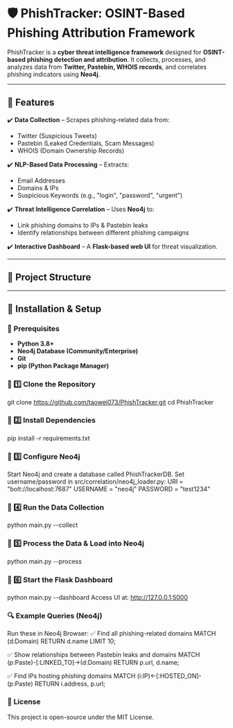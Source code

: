 # 🛡️ PhishTracker: OSINT-Based Phishing Attribution Framework

PhishTracker is a **cyber threat intelligence framework** designed for **OSINT-based phishing detection and attribution**. It collects, processes, and analyzes data from **Twitter, Pastebin, WHOIS records**, and correlates phishing indicators using **Neo4j**.

---

## **📌 Features**
✔️ **Data Collection** – Scrapes phishing-related data from:
  - Twitter (Suspicious Tweets)
  - Pastebin (Leaked Credentials, Scam Messages)
  - WHOIS (Domain Ownership Records)

✔️ **NLP-Based Data Processing** – Extracts:
  - Email Addresses
  - Domains & IPs
  - Suspicious Keywords (e.g., "login", "password", "urgent")

✔️ **Threat Intelligence Correlation** – Uses **Neo4j** to:
  - Link phishing domains to IPs & Pastebin leaks
  - Identify relationships between different phishing campaigns

✔️ **Interactive Dashboard** – A **Flask-based web UI** for threat visualization.

---

## **📁 Project Structure**



---

## **🚀 Installation & Setup**
### **🔹 Prerequisites**
- **Python 3.8+**
- **Neo4j Database (Community/Enterprise)**
- **Git**
- **pip (Python Package Manager)**

### **🔹 1️⃣ Clone the Repository**
git clone https://github.com/taowei073/PhishTracker.git
cd PhishTracker

### **🔹 2️⃣ Install Dependencies**
pip install -r requirements.txt

### **🔹 3️⃣ Configure Neo4j**
Start Neo4j and create a database called PhishTrackerDB.
Set username/password in src/correlation/neo4j_loader.py:
URI = "bolt://localhost:7687"
USERNAME = "neo4j"
PASSWORD = "test1234"

### **🔹 4️⃣ Run the Data Collection**
python main.py --collect

### **🔹 5️⃣ Process the Data & Load into Neo4j**
python main.py --process

### **🔹 6️⃣ Start the Flask Dashboard**
python main.py --dashboard
Access UI at: http://127.0.0.1:5000

### **🔍 Example Queries (Neo4j)**
Run these in Neo4j Browser:
✅ Find all phishing-related domains
MATCH (d:Domain) RETURN d.name LIMIT 10;

✅ Show relationships between Pastebin leaks and domains
MATCH (p:Paste)-[:LINKED_TO]->(d:Domain) RETURN p.url, d.name;

✅ Find IPs hosting phishing domains
MATCH (i:IP)<-[:HOSTED_ON]-(p:Paste) RETURN i.address, p.url;


### **📜 License**
This project is open-source under the MIT License.
